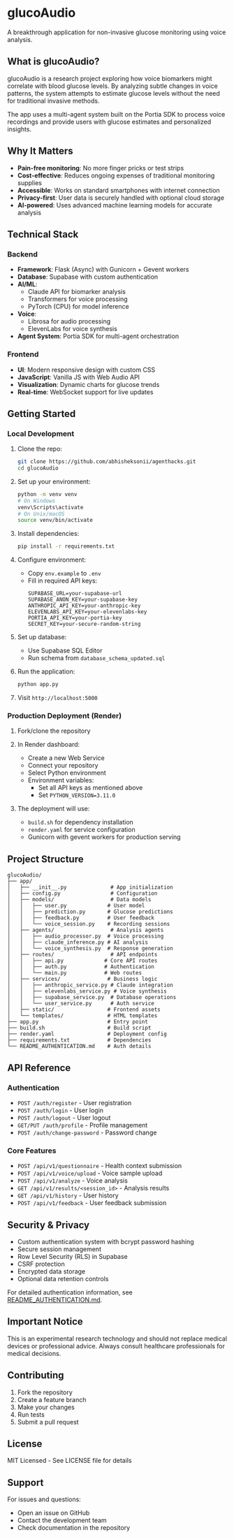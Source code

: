 # glucoAudio

A breakthrough application for non-invasive glucose monitoring using voice analysis.

## What is glucoAudio?

glucoAudio is a research project exploring how voice biomarkers might correlate with blood glucose levels. By analyzing subtle changes in voice patterns, the system attempts to estimate glucose levels without the need for traditional invasive methods.

The app uses a multi-agent system built on the Portia SDK to process voice recordings and provide users with glucose estimates and personalized insights.

## Why It Matters

- **Pain-free monitoring**: No more finger pricks or test strips
- **Cost-effective**: Reduces ongoing expenses of traditional monitoring supplies
- **Accessible**: Works on standard smartphones with internet connection
- **Privacy-first**: User data is securely handled with optional cloud storage
- **AI-powered**: Uses advanced machine learning models for accurate analysis

## Technical Stack

### Backend
- **Framework**: Flask (Async) with Gunicorn + Gevent workers
- **Database**: Supabase with custom authentication
- **AI/ML**: 
  - Claude API for biomarker analysis
  - Transformers for voice processing
  - PyTorch (CPU) for model inference
- **Voice**: 
  - Librosa for audio processing
  - ElevenLabs for voice synthesis
- **Agent System**: Portia SDK for multi-agent orchestration

### Frontend
- **UI**: Modern responsive design with custom CSS
- **JavaScript**: Vanilla JS with Web Audio API
- **Visualization**: Dynamic charts for glucose trends
- **Real-time**: WebSocket support for live updates

## Getting Started

### Local Development

1. Clone the repo:
   ```bash
   git clone https://github.com/abhisheksonii/agenthacks.git
   cd glucoAudio
   ```

2. Set up your environment:
   ```bash
   python -m venv venv
   # On Windows
   venv\Scripts\activate
   # On Unix/macOS
   source venv/bin/activate
   ```

3. Install dependencies:
   ```bash
   pip install -r requirements.txt
   ```

4. Configure environment:
   - Copy `env.example` to `.env`
   - Fill in required API keys:
     ```
     SUPABASE_URL=your-supabase-url
     SUPABASE_ANON_KEY=your-supabase-key
     ANTHROPIC_API_KEY=your-anthropic-key
     ELEVENLABS_API_KEY=your-elevenlabs-key
     PORTIA_API_KEY=your-portia-key
     SECRET_KEY=your-secure-random-string
     ```

5. Set up database:
   - Use Supabase SQL Editor
   - Run schema from `database_schema_updated.sql`

6. Run the application:
   ```bash
   python app.py
   ```

7. Visit `http://localhost:5000`

### Production Deployment (Render)

1. Fork/clone the repository

2. In Render dashboard:
   - Create a new Web Service
   - Connect your repository
   - Select Python environment
   - Environment variables:
     - Set all API keys as mentioned above
     - Set `PYTHON_VERSION=3.11.0`

3. The deployment will use:
   - `build.sh` for dependency installation
   - `render.yaml` for service configuration
   - Gunicorn with gevent workers for production serving

## Project Structure

```
glucoAudio/
├── app/
│   ├── __init__.py              # App initialization
│   ├── config.py                # Configuration
│   ├── models/                  # Data models
│   │   ├── user.py             # User model
│   │   ├── prediction.py       # Glucose predictions
│   │   ├── feedback.py         # User feedback
│   │   └── voice_session.py    # Recording sessions
│   ├── agents/                  # Analysis agents
│   │   ├── audio_processor.py  # Voice processing
│   │   ├── claude_inference.py # AI analysis
│   │   └── voice_synthesis.py  # Response generation
│   ├── routes/                  # API endpoints
│   │   ├── api.py             # Core API routes
│   │   ├── auth.py            # Authentication
│   │   └── main.py            # Web routes
│   ├── services/               # Business logic
│   │   ├── anthropic_service.py # Claude integration
│   │   ├── elevenlabs_service.py # Voice synthesis
│   │   ├── supabase_service.py  # Database operations
│   │   └── user_service.py      # Auth service
│   ├── static/                 # Frontend assets
│   └── templates/              # HTML templates
├── app.py                      # Entry point
├── build.sh                    # Build script
├── render.yaml                 # Deployment config
├── requirements.txt            # Dependencies
└── README_AUTHENTICATION.md    # Auth details
```

## API Reference

### Authentication
- `POST /auth/register` - User registration
- `POST /auth/login` - User login
- `POST /auth/logout` - User logout
- `GET/PUT /auth/profile` - Profile management
- `POST /auth/change-password` - Password change

### Core Features
- `POST /api/v1/questionnaire` - Health context submission
- `POST /api/v1/voice/upload` - Voice sample upload
- `POST /api/v1/analyze` - Voice analysis
- `GET /api/v1/results/<session_id>` - Analysis results
- `GET /api/v1/history` - User history
- `POST /api/v1/feedback` - User feedback submission

## Security & Privacy

- Custom authentication system with bcrypt password hashing
- Secure session management
- Row Level Security (RLS) in Supabase
- CSRF protection
- Encrypted data storage
- Optional data retention controls

For detailed authentication information, see [README_AUTHENTICATION.md](README_AUTHENTICATION.md).

## Important Notice

This is an experimental research technology and should not replace medical devices or professional advice. Always consult healthcare professionals for medical decisions.

## Contributing

1. Fork the repository
2. Create a feature branch
3. Make your changes
4. Run tests
5. Submit a pull request

## License

MIT Licensed - See LICENSE file for details

## Support

For issues and questions:
- Open an issue on GitHub
- Contact the development team
- Check documentation in the repository